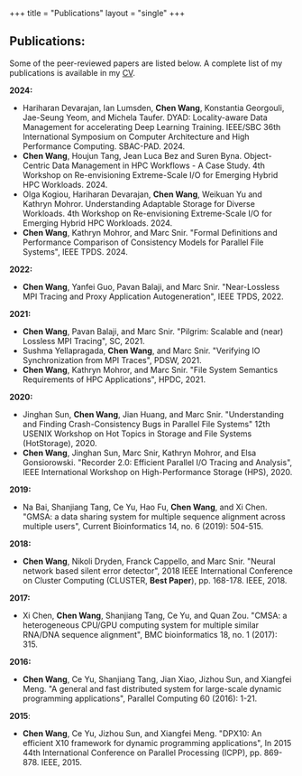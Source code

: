 +++
title = "Publications"
layout = "single"
+++

## Publications:
Some of the peer-reviewed papers are listed below. A complete list of my publications is available in my [CV](/static/cv/cv-chen-wang-2024-12-16.pdf).

**2024:**
- Hariharan Devarajan, Ian Lumsden, **Chen Wang**, Konstantia Georgouli, Jae-Seung Yeom, and Michela Taufer. DYAD: Locality-aware Data Management for accelerating Deep Learning Training. IEEE/SBC 36th International Symposium on Computer Architecture and High Performance Computing. SBAC-PAD. 2024.
- **Chen Wang**, Houjun Tang, Jean Luca Bez and Suren Byna. Object-Centric Data Management in HPC Workflows - A Case Study. 4th Workshop on Re-envisioning Extreme-Scale I/O for Emerging Hybrid HPC Workloads. 2024.
- Olga Kogiou, Hariharan Devarajan, **Chen Wang**, Weikuan Yu and Kathryn Mohror. Understanding Adaptable Storage for Diverse Workloads. 4th Workshop on Re-envisioning Extreme-Scale I/O for Emerging Hybrid HPC Workloads. 2024.
- **Chen Wang**, Kathryn Mohror, and Marc Snir. "Formal Definitions and Performance Comparison of Consistency Models for Parallel File Systems", IEEE TPDS. 2024.

**2022:**
- **Chen Wang**, Yanfei Guo, Pavan Balaji, and Marc Snir. "Near-Lossless MPI Tracing and Proxy Application Autogeneration", IEEE TPDS, 2022.

**2021:**
- **Chen Wang**, Pavan Balaji, and Marc Snir. "Pilgrim: Scalable and (near) Lossless MPI Tracing", SC, 2021.
- Sushma Yellapragada, **Chen Wang**, and Marc Snir. "Verifying IO Synchronization from MPI Traces", PDSW, 2021.
- **Chen Wang**, Kathryn Mohror, and Marc Snir. "File System Semantics Requirements of HPC Applications", HPDC, 2021.

**2020:**
- Jinghan Sun, **Chen Wang**, Jian Huang, and Marc Snir. "Understanding and Finding Crash-Consistency Bugs in Parallel File Systems" 12th USENIX Workshop on Hot Topics in Storage and File Systems (HotStorage), 2020.
- **Chen Wang**, Jinghan Sun, Marc Snir, Kathryn Mohror, and Elsa Gonsiorowski. "Recorder 2.0: Efficient Parallel I/O Tracing and Analysis", IEEE International Workshop on High-Performance Storage (HPS), 2020.

**2019:**
- Na Bai, Shanjiang Tang, Ce Yu, Hao Fu, **Chen Wang**, and Xi Chen. "GMSA: a data sharing system for multiple sequence alignment across multiple users", Current Bioinformatics 14, no. 6 (2019): 504-515.

**2018:**
- **Chen Wang**, Nikoli Dryden, Franck Cappello, and Marc Snir. "Neural network based silent error detector", 2018 IEEE International Conference on Cluster Computing (CLUSTER, **Best Paper**), pp. 168-178. IEEE, 2018.

**2017:**
- Xi Chen, **Chen Wang**, Shanjiang Tang, Ce Yu, and Quan Zou. "CMSA: a heterogeneous CPU/GPU computing system for multiple similar RNA/DNA sequence alignment", BMC bioinformatics 18, no. 1 (2017): 315.

**2016:**
- **Chen Wang**, Ce Yu, Shanjiang Tang, Jian Xiao, Jizhou Sun, and Xiangfei Meng. "A general and fast distributed system for large-scale dynamic programming applications", Parallel Computing 60 (2016): 1-21.

**2015**:
- **Chen Wang**, Ce Yu, Jizhou Sun, and Xiangfei Meng. "DPX10: An efficient X10 framework for dynamic programming applications", In 2015 44th International Conference on Parallel Processing (ICPP), pp. 869-878. IEEE, 2015.
